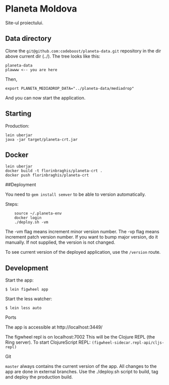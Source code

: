 # Planeta Moldova 

Site-ul proiectului. 


## Data directory

Clone the `git@github.com:codeboost/planeta-data.git` repository in the dir above current dir (../).
The tree looks like this:

  	planeta-data
  	plawww <-- you are here


Then,

	export PLANETA_MEDIADROP_DATA="../planeta-data/mediadrop"


And you can now start the application.


## Starting 

Production:
	
	lein uberjar
	java -jar target/planeta-crt.jar


## Docker

	lein uberjar
	docker build -t florinbraghis/planeta-crt .
	docker push florinbraghis/planeta-crt

##Deployment

You need to `gem install semver` to be able to version automatically.

Steps:

		source ~/.planeta-env
		docker login
		./deploy.sh -vm


The -vm flag means increment minor version number.
The -vp flag means increment patch version number.
If you want to bump major version, do it manually.
If not supplied, the version is not changed.

To see current version of the deployed application, use the `/version` route.

## Development

Start the app:

    $ lein figwheel app

Start the less watcher:

    $ lein less auto

Ports

The app is accessible at http://localhost:3449/

The figwheel repl is on localhost:7002
This will be the Clojure REPL (the Ring server).
To start ClojureScript REPL: `(figwheel-sidecar.repl-api/cljs-repl)`

Git

`master` always contains the current version of the app. 
All changes to the app are done in external branches. 
Use the ./deploy.sh script to build, tag and deploy the production build.
















        



